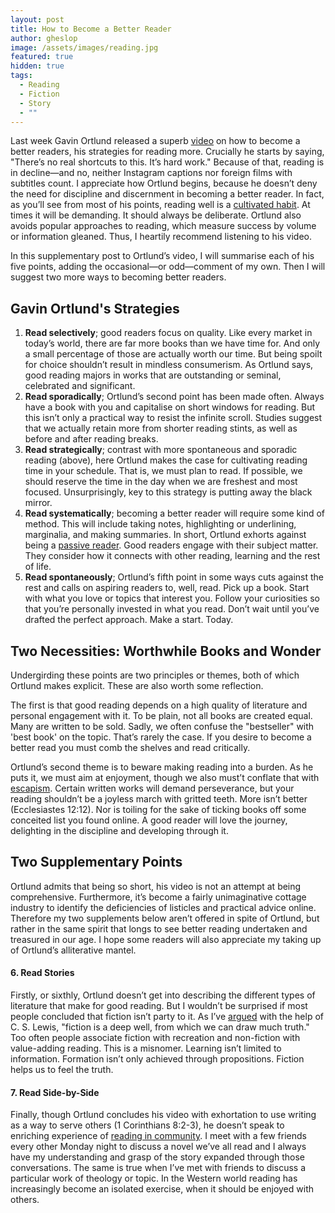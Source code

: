 ```yaml
---
layout: post
title: How to Become a Better Reader
author: gheslop
image: /assets/images/reading.jpg
featured: true
hidden: true
tags:
  - Reading
  - Fiction
  - Story
  - ""
---
```

Last week Gavin Ortlund released a superb [video](https://www.youtube.com/watch?v=cknkEYf1u4g&t=17s) on how to become a better readers, his strategies for reading more. Crucially he starts by saying, "There’s no real shortcuts to this. It’s hard work." Because of that, reading is in decline—and no, neither Instagram captions nor foreign films with subtitles count. I appreciate how Ortlund begins, because he doesn’t deny the need for discipline and discernment in becoming a better reader. In fact, as you’ll see from most of his points, reading well is a [cultivated habit](https://rekindle.co.za/content/2020-07-31-fridays-with-fred). At times it will be demanding. It should always be deliberate. Ortlund also avoids popular approaches to reading, which measure success by volume or information gleaned. Thus, I heartily recommend listening to his video.

In this supplementary post to Ortlund’s video, I will summarise each of his five points, adding the occasional—or odd—comment of my own. Then I will suggest two more ways to becoming better readers.

## Gavin Ortlund's Strategies

1. **Read selectively**; good readers focus on quality. Like every market in today’s world, there are far more books than we have time for. And only a small percentage of those are actually worth our time. But being spoilt for choice shouldn’t result in mindless consumerism. As Ortlund says, good reading majors in works that are outstanding or seminal, celebrated and significant.
2. **Read sporadically**; Ortlund’s second point has been made often. Always have a book with you and capitalise on short windows for reading. But this isn’t only a practical way to resist the infinite scroll. Studies suggest that we actually retain more from shorter reading stints, as well as before and after reading breaks.
3. **Read strategically**; contrast with more spontaneous and sporadic reading (above), here Ortlund makes the case for cultivating reading time in your schedule. That is, we must plan to read. If possible, we should reserve the time in the day when we are freshest and most focused. Unsurprisingly, key to this strategy is putting away the black mirror.
4. **Read systematically**; becoming a better reader will require some kind of method. This will include taking notes, highlighting or underlining, marginalia, and making summaries. In short, Ortlund exhorts against being a [passive reader](https://rekindle.co.za/content/2023-12-06-escapism-literature). Good readers engage with their subject matter. They consider how it connects with other reading, learning and the rest of life.
5. **Read spontaneously**; Ortlund’s fifth point in some ways cuts against the rest and calls on aspiring readers to, well, read. Pick up a book. Start with what you love or topics that interest you. Follow your curiosities so that you’re personally invested in what you read. Don’t wait until you’ve drafted the perfect approach. Make a start. Today.

## Two Necessities: Worthwhile Books and Wonder

Undergirding these points are two principles or themes, both of which Ortlund makes explicit. These are also worth some reflection.

The first is that good reading depends on a high quality of literature and personal engagement with it. To be plain, not all books are created equal. Many are written to be sold. Sadly, we often confuse the "bestseller" with 'best book' on the topic. That’s rarely the case. If you desire to become a better read you must comb the shelves and read critically.

Ortlund’s second theme is to beware making reading into a burden. As he puts it, we must aim at enjoyment, though we also must’t conflate that with [escapism](https://rekindle.co.za/content/2023-12-06-escapism-literature). Certain written works will demand perseverance, but your reading shouldn’t be a joyless march with gritted teeth. More isn’t better (Ecclesiastes 12:12). Nor is toiling for the sake of ticking books off some conceited list you found online. A good reader will love the journey, delighting in the discipline and developing through it.

## Two Supplementary Points

Ortlund admits that being so short, his video is not an attempt at being comprehensive. Furthermore, it’s become a fairly unimaginative cottage industry to identify the deficiencies of listicles and practical advice online. Therefore my two supplements below aren’t offered in spite of Ortlund, but rather in the same spirit that longs to see better reading undertaken and treasured in our age. I hope some readers will also appreciate my taking up of Ortlund’s alliterative mantel.

#### 6. Read Stories

Firstly, or sixthly, Ortlund doesn’t get into describing the different types of literature that make for good reading. But I wouldn’t be surprised if most people concluded that fiction isn’t party to it. As I’ve [argued](https://rekindle.co.za/content/2022-06-09-reading-fiction) with the help of C. S. Lewis, "fiction is a deep well, from which we can draw much truth." Too often people associate fiction with recreation and non-fiction with value-adding reading. This is a misnomer. Learning isn’t limited to information. Formation isn’t only achieved through propositions. Fiction helps us to feel the truth.

#### 7. Read Side-by-Side

Finally, though Ortlund concludes his video with exhortation to use writing as a way to serve others (1 Corinthians 8:2-3), he doesn’t speak to enriching experience of [reading in community](https://rekindle.co.za/content/2021-10-14-the-power-of-story-to-form-community-reading-together). I meet with a few friends every other Monday night to discuss a novel we’ve all read and I always have my understanding and grasp of the story expanded through those conversations. The same is true when I’ve met with friends to discuss a particular work of theology or topic. In the Western world reading has increasingly become an isolated exercise, when it should be enjoyed with others.
